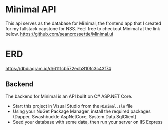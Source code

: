 # Minimal API
This api serves as the database for Minimal, the frontend app that I created for my fullstack capstone for NSS. Feel free to checkout Minimal at the link below.
https://github.com/seancrossettie/Minimal.ui

# ERD
https://dbdiagram.io/d/6111cb572ecb310fc3c43f74

## Backend
The backend for Minimal is an API built on C# ASP.NET Core.
-  Start this project in Visual Studio from the ```Minimal.sln``` file
- Using your NuGet Package Manager, install the required packages (Dapper, Swashbuckle.AspNetCore, System.Data.SqlClient)
- Seed your database with some data, then run your server on IIS Express
